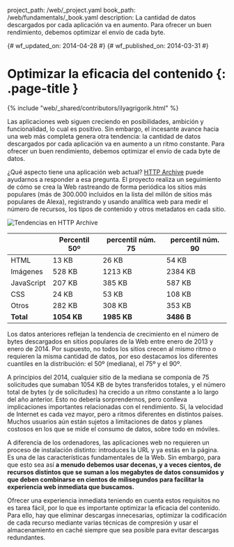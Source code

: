 project_path: /web/_project.yaml
book_path: /web/fundamentals/_book.yaml
description: La cantidad de datos descargados por cada aplicación va en aumento. Para ofrecer un buen rendimiento, debemos optimizar el envío de cada byte.

{# wf_updated_on: 2014-04-28 #}
{# wf_published_on: 2014-03-31 #}

# Optimizar la eficacia del contenido {: .page-title }

{% include "web/_shared/contributors/ilyagrigorik.html" %}



Las aplicaciones web siguen creciendo en posibilidades, ambición y funcionalidad, lo cual es positivo. Sin embargo, el incesante avance hacia una web más completa genera otra tendencia: la cantidad de datos descargados por cada aplicación va en aumento a un ritmo constante. Para ofrecer un buen rendimiento, debemos optimizar el envío de cada byte de datos.


¿Qué aspecto tiene una aplicación web actual? [HTTP Archive](http://httparchive.org/) puede ayudarnos a responder a esa pregunta. El proyecto realiza un seguimiento de cómo se crea la Web rastreando de forma periódica los sitios más populares (más de 300.000 incluidos en la lista del millón de sitios más populares de Alexa), registrando y usando analítica web para medir el número de recursos, los tipos de contenido y otros metadatos en cada sitio.

<img src="images/http-archive-trends.png" class="center" alt="Tendencias en HTTP Archive">

<table>
<thead>
  <tr>
    <th></th>
    <th>Percentil 50º</th>
    <th>percentil núm. 75</th>
    <th>percentil núm. 90</th>
  </tr>
</thead>
<tr>
  <td data-th="type">HTML</td>
  <td data-th="50%">13 KB</td>
  <td data-th="75%">26 KB</td>
  <td data-th="90%">54 KB</td>
</tr>
<tr>
  <td data-th="type">Imágenes</td>
  <td data-th="50%">528 KB</td>
  <td data-th="75%">1213 KB</td>
  <td data-th="90%">2384 KB</td>
</tr>
<tr>
  <td data-th="type">JavaScript</td>
  <td data-th="50%">207 KB</td>
  <td data-th="75%">385 KB</td>
  <td data-th="90%">587 KB</td>
</tr>
<tr>
  <td data-th="type">CSS</td>
  <td data-th="50%">24 KB</td>
  <td data-th="75%">53 KB</td>
  <td data-th="90%">108 KB</td>
</tr>
<tr>
  <td data-th="type">Otros</td>
  <td data-th="50%">282 KB</td>
  <td data-th="75%">308 KB</td>
  <td data-th="90%">353 KB</td>
</tr>
<tr>
  <td data-th="type"><strong>Total</strong></td>
  <td data-th="50%"><strong>1054 KB</strong></td>
  <td data-th="75%"><strong>1985 KB</strong></td>
  <td data-th="90%"><strong>3486 B</strong></td>
</tr>
</table>

Los datos anteriores reflejan la tendencia de crecimiento en el número de bytes descargados en sitios populares de la Web entre enero de 2013 y enero de 2014. Por supuesto, no todos los sitios crecen al mismo ritmo o requieren la misma cantidad de datos, por eso destacamos los diferentes cuantiles en la distribución: el 50º (mediana), el 75º y el 90º.

A principios del 2014, cualquier sitio de la mediana se componía de 75 solicitudes que sumaban 1054 KB de bytes transferidos totales, y el número total de bytes (y de solicitudes) ha crecido a un ritmo constante a lo largo del año anterior. Esto no debería sorprendernos, pero conlleva implicaciones importantes relacionadas con el rendimiento. Sí, la velocidad de Internet es cada vez mayor, pero a ritmos diferentes en distintos países. Muchos usuarios aún están sujetos a limitaciones de datos y planes costosos en los que se mide el consumo de datos, sobre todo en móviles.

A diferencia de los ordenadores, las aplicaciones web no requieren un proceso de instalación distinto: introduces la URL y ya estás en la página. Es una de las características fundamentales de la Web. Sin embargo, para que esto sea así **a menudo debemos usar decenas, y a veces cientos, de recursos distintos que se suman a los megabytes de datos consumidos y que deben combinarse en cientos de milisegundos para facilitar la experiencia web inmediata que buscamos.**

Ofrecer una experiencia inmediata teniendo en cuenta estos requisitos no es tarea fácil, por lo que es importante optimizar la eficacia del contenido. Para ello, hay que eliminar descargas innecesarias, optimizar la codificación de cada recurso mediante varias técnicas de compresión y usar el almacenamiento en caché siempre que sea posible para evitar descargas redundantes.



